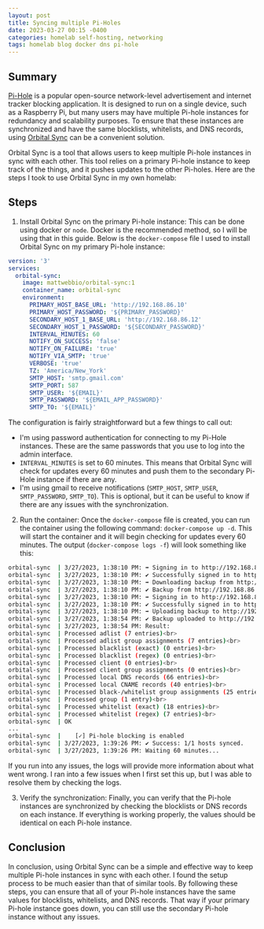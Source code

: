 ```yaml
---
layout: post
title: Syncing multiple Pi-Holes
date: 2023-03-27 00:15 -0400
categories: homelab self-hosting, networking
tags: homelab blog docker dns pi-hole
---
```

## Summary

[Pi-Hole](https://pi-hole.net/) is a popular open-source network-level advertisement and internet tracker blocking application. It is designed to run on a single device, such as a Raspberry Pi, but many users may have multiple Pi-hole instances for redundancy and scalability purposes. To ensure that these instances are synchronized and have the same blocklists, whitelists, and DNS records, using [Orbital Sync](https://github.com/mattwebbio/orbital-sync) can be a convenient solution.

Orbital Sync is a tool that allows users to keep multiple Pi-hole instances in sync with each other. This tool relies on a primary Pi-hole instance to keep track of the things, and it pushes updates to the other Pi-holes. Here are the steps I took to use Orbital Sync in my own homelab:

## Steps

1. Install Orbital Sync on the primary Pi-hole instance: This can be done using docker or `node`. Docker is the recommended method, so I will be using that in this guide. Below is the `docker-compose` file I used to install Orbital Sync on my primary Pi-hole instance:

```yaml
version: '3'
services:
  orbital-sync:
    image: mattwebbio/orbital-sync:1
    container_name: orbital-sync
    environment:
      PRIMARY_HOST_BASE_URL: 'http://192.168.86.10'
      PRIMARY_HOST_PASSWORD: '${PRIMARY_PASSWORD}'
      SECONDARY_HOST_1_BASE_URL: 'http://192.168.86.12'
      SECONDARY_HOST_1_PASSWORD: '${SECONDARY_PASSWORD}'
      INTERVAL_MINUTES: 60
      NOTIFY_ON_SUCCESS: 'false'
      NOTIFY_ON_FAILURE: 'true'
      NOTIFY_VIA_SMTP: 'true'
      VERBOSE: 'true'
      TZ: 'America/New_York'
      SMTP_HOST: 'smtp.gmail.com'
      SMTP_PORT: 587
      SMTP_USER: '${EMAIL}'
      SMTP_PASSWORD: '${EMAIL_APP_PASSWORD}'
      SMTP_TO: '${EMAIL}'
```

The configuration is fairly straightforward but a few things to call out:

- I'm using password authentication for connecting to my Pi-Hole instances. These are the same passwords that you use to log into the admin interface.
- `INTERVAL_MINUTES` is set to 60 minutes. This means that Orbital Sync will check for updates every 60 minutes and push them to the secondary Pi-Hole instance if there are any.
- I'm using gmail to receive notifications (`SMTP_HOST`, `SMTP_USER`, `SMTP_PASSWORD`, `SMTP_TO`). This is optional, but it can be useful to know if there are any issues with the synchronization.

2. Run the container: Once the `docker-compose` file is created, you can run the container using the following command: `docker-compose up -d`. This will start the container and it will begin checking for updates every 60 minutes. The output (`docker-compose logs -f`) will look something like this:

```bash
orbital-sync  | 3/27/2023, 1:38:10 PM: ➡️ Signing in to http://192.168.86.10/admin...
orbital-sync  | 3/27/2023, 1:38:10 PM: ✔️ Successfully signed in to http://192.168.86.10/admin!
orbital-sync  | 3/27/2023, 1:38:10 PM: ➡️ Downloading backup from http://192.168.86.10/admin...
orbital-sync  | 3/27/2023, 1:38:10 PM: ✔️ Backup from http://192.168.86.10/admin completed!
orbital-sync  | 3/27/2023, 1:38:10 PM: ➡️ Signing in to http://192.168.86.12/admin...
orbital-sync  | 3/27/2023, 1:38:10 PM: ✔️ Successfully signed in to http://192.168.86.12/admin!
orbital-sync  | 3/27/2023, 1:38:10 PM: ➡️ Uploading backup to http://192.168.86.12/admin...
orbital-sync  | 3/27/2023, 1:38:54 PM: ✔️ Backup uploaded to http://192.168.86.12/admin!
orbital-sync  | 3/27/2023, 1:38:54 PM: Result:
orbital-sync  | Processed adlist (7 entries)<br>
orbital-sync  | Processed adlist group assignments (7 entries)<br>
orbital-sync  | Processed blacklist (exact) (0 entries)<br>
orbital-sync  | Processed blacklist (regex) (0 entries)<br>
orbital-sync  | Processed client (0 entries)<br>
orbital-sync  | Processed client group assignments (0 entries)<br>
orbital-sync  | Processed local DNS records (66 entries)<br>
orbital-sync  | Processed local CNAME records (40 entries)<br>
orbital-sync  | Processed black-/whitelist group assignments (25 entries)<br>
orbital-sync  | Processed group (1 entry)<br>
orbital-sync  | Processed whitelist (exact) (18 entries)<br>
orbital-sync  | Processed whitelist (regex) (7 entries)<br>
orbital-sync  | OK
...
orbital-sync  |    [✓] Pi-hole blocking is enabled
orbital-sync  | 3/27/2023, 1:39:26 PM: ✔️ Success: 1/1 hosts synced.
orbital-sync  | 3/27/2023, 1:39:26 PM: Waiting 60 minutes...
```

If you run into any issues, the logs will provide more information about what went wrong. I ran into a few issues when I first set this up, but I was able to resolve them by checking the logs.

3. Verify the synchronization: Finally, you can verify that the Pi-hole instances are synchronized by checking the blocklists or DNS records on each instance. If everything is working properly, the values should be identical on each Pi-hole instance.

## Conclusion

In conclusion, using Orbital Sync can be a simple and effective way to keep multiple Pi-hole instances in sync with each other. I found the setup process to be much easier than that of similar tools. By following these steps, you can ensure that all of your Pi-hole instances have the same values for blocklists, whitelists, and DNS records. That way if your primary Pi-hole instance goes down, you can still use the secondary Pi-hole instance without any issues.
